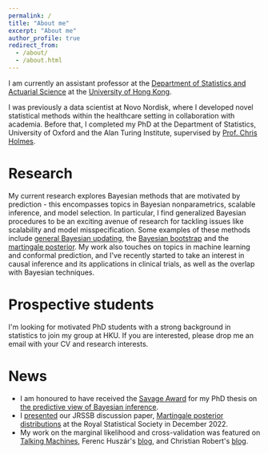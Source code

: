 ```yaml
---
permalink: /
title: "About me"
excerpt: "About me"
author_profile: true
redirect_from: 
  - /about/
  - /about.html
---
```

I am currently an assistant professor at the [Department of Statistics and Actuarial Science](https://saasweb.hku.hk/) at the [University of Hong Kong](https://www.hku.hk/).

I was previously a data scientist at Novo Nordisk, where I developed novel statistical methods within the healthcare setting in collaboration with academia. Before that, I completed my PhD at the Department of Statistics, University of Oxford and the Alan Turing Institute, supervised by [Prof. Chris Holmes](http://www.stats.ox.ac.uk/~cholmes/).

Research
======
My current research explores Bayesian methods that are motivated by prediction - this encompasses topics in Bayesian nonparametrics, scalable inference, and model selection. In particular, I find generalized Bayesian procedures to be an exciting avenue of research for tackling issues like scalability and model misspecification. Some examples of these methods include [general Bayesian updating](https://arxiv.org/pdf/1306.6430.pdf), the [Bayesian bootstrap](http://proceedings.mlr.press/v97/fong19a/fong19a.pdf) and the [martingale posterior](https://arxiv.org/pdf/2103.15671.pdf). My work also touches on topics in machine learning and conformal prediction, and I've recently started to take an interest in causal inference and its applications in clinical trials, as well as the overlap with Bayesian techniques.


Prospective students
======
I'm looking for motivated PhD students with a strong background in statistics to join my group at HKU.  If you are interested, please drop me an email with your CV and research interests.


News
======
- I am honoured to have received the [Savage Award](https://bayesian.org/project/savage-award/) for my PhD thesis on [the predictive view of Bayesian inference](https://ora.ox.ac.uk/objects/uuid:98a6d3eb-6fee-4850-87f2-8dd048fd6864).
- I [presented](https://www.youtube.com/watch?v=FXp8c7wLyto) our JRSSB discussion paper, [Martingale posterior distributions](https://rss.org.uk/RSS/media/File-library/Events/Discussion%20meetings/Preprint_Fong-et-al_12-Dec-2022.pdf) at the Royal Statistical Society in December 2022. 
- My work on the marginal likelihood and cross-validation was featured on [Talking Machines](https://www.thetalkingmachines.com/episodes/postersessionai-and-deep-quaggles), Ferenc Huszár's [blog](https://www.inference.vc/marginal-likelihood-and-cross-validation/), and Christian Robert's [blog](https://xianblog.wordpress.com/2020/10/09/marginal-likelihood-as-exhaustive-x-validation/).

